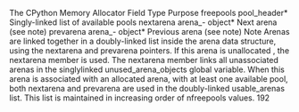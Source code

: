 The CPython Memory Allocator Field Type Purpose freepools pool_header* Singly-linked list of available pools nextarena arena_- object* Next arena (see note) prevarena arena_- object* Previous arena (see note) Note Arenas are linked together in a doubly-linked list inside the arena data structure, using the  nextarena  and  prevarena  pointers. If this arena is  unallocated , the  nextarena  member is used. The nextarena  member links all unassociated arenas in the singlylinked  unused_arena_objects  global variable. When this arena is associated with an allocated arena, with at least one available pool, both  nextarena  and  prevarena  are used in the doubly-linked  usable_arenas  list. This list is maintained in increasing order of  nfreepools  values. 192